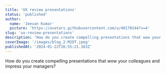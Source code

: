 ```yaml
---
title: 'UX review presentations'
status: 'published'
author:
  name: 'Jeevan Kumar'
  picture: 'https://avatars.githubusercontent.com/u/48170144?v=4'
slug: 'ux-review-presentations'
description: 'How do you create compelling presentations that wow your colleagues and impress your managers?'
coverImage: '/images/blog_2-M2OT.jpeg'
publishedAt: '2024-01-22T16:55:21.163Z'
---
```


How do you create compelling presentations that wow your colleagues and impress your managers?
